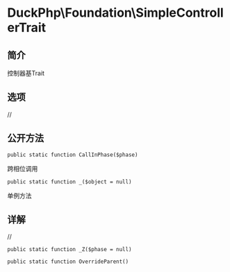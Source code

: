 # DuckPhp\Foundation\SimpleControllerTrait

## 简介

控制器基Trait

## 选项
//
## 公开方法

    public static function CallInPhase($phase)
跨相位调用

    public static function _($object = null)

单例方法
## 详解
//




    public static function _Z($phase = null)

    public static function OverrideParent()

